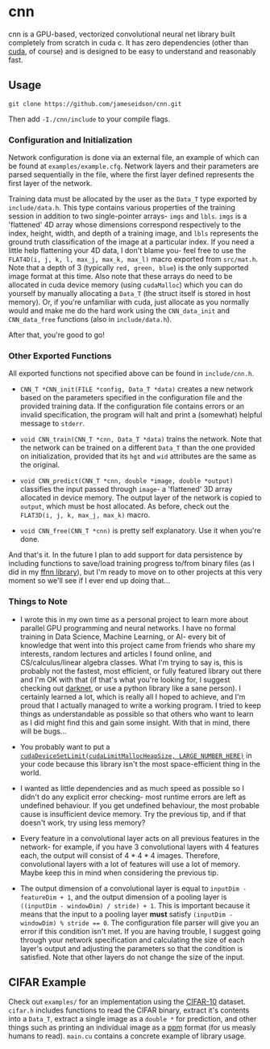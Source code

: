 # cnn
cnn is a GPU-based, vectorized convolutional neural net library built completely from scratch in cuda c. It has zero dependencies (other than [cuda](https://developer.nvidia.com/cuda-zone), of course) and is designed to be easy to understand and reasonably fast.

## Usage
```
git clone https://github.com/jameseidson/cnn.git
```
Then add `-I./cnn/include` to your compile flags.

### Configuration and Initialization 
Network configuration is done via an external file, an example of which can be found at `examples/example.cfg`. Network layers and their parameters are parsed sequentially in the file, where the first layer defined represents the first layer of the network.

Training data must be allocated by the user as the `Data_T` type exported by `include/data.h`. This type contains various properties of the training session in addition to two single-pointer arrays- `imgs` and `lbls`. `imgs` is a 'flattened' 4D array whose dimensions correspond respectively to the index, height, width, and depth of a training image, and `lbls` represents the ground truth classification of the image at a particular index. If you need a little help flattening your 4D data, I don't blame you- feel free to use the `FLAT4D(i, j, k, l, max_j, max_k, max_l)` macro exported from `src/mat.h`. Note that a depth of 3 (typically `red, green, blue`) is the only supported image format at this time. Also note that these arrays do need to be allocated in cuda device memory (using `cudaMalloc`) which you can do yourself by manually allocating a `Data_T` (the struct itself is stored in host memory). Or, if you're unfamiliar with cuda, just allocate as you normally would and make me do the hard work using the `CNN_data_init` and `CNN_data_free` functions (also in `include/data.h`).

After that, you're good to go!

### Other Exported Functions
All exported functions not specified above can be found in `include/cnn.h`.

- `CNN_T *CNN_init(FILE *config, Data_T *data)` creates a new network based on the parameters specified in the configuration file and the provided training data. If the configuration file contains errors or an invalid specification, the program will halt and print a (somewhat) helpful message to `stderr`.

- `void CNN_train(CNN_T *cnn, Data_T *data)` trains the network. Note that the network can be trained on a different `Data_T` than the one provided on initialization, provided that its `hgt` and `wid` attributes are the same as the original.

- `void CNN_predict(CNN_T *cnn, double *image, double *output)` classifies the input passed through `image`- a 'flattened' 3D array allocated in device memory. The output layer of the network is copied to `output`, which must be host allocated. As before, check out the `FLAT3D(i, j, k, max_j, max_k)` macro.

- `void CNN_free(CNN_T *cnn)` is pretty self explanatory. Use it when you're done.

And that's it. In the future I plan to add support for data persistence by including functions to save/load training progress to/from binary files (as I did in my [ffnn library](https://github.com/jameseidson/ffnn)), but I'm ready to move on to other projects at this very moment so we'll see if I ever end up doing that...

### Things to Note
- I wrote this in my own time as a personal project to learn more about parallel GPU programming and neural networks. I have no formal training in Data Science, Machine Learning, or AI- every bit of knowledge that went into this project came from friends who share my interests, random lectures and articles I found online, and CS/calculus/linear algebra classes. What I'm trying to say is, this is probably not the fastest, most efficient, or fully featured library out there and I'm OK with that (if that's what you're looking for, I suggest checking out [darknet](https://github.com/pjreddie/darknet), or use a python library like a sane person). I certainly learned a lot, which is really all I hoped to achieve, and I'm proud that I actually managed to write a working program. I tried to keep things as understandable as possible so that others who want to learn as I did might find this and gain some insight. With that in mind, there will be bugs...

- You probably want to put a [`cudaDeviceSetLimit(cudaLimitMallocHeapSize, LARGE_NUMBER_HERE)`](https://docs.nvidia.com/cuda/cuda-runtime-api/group__CUDART__DEVICE.html#group__CUDART__DEVICE_1g05956f16eaa47ef3a4efee84563ccb7d) in your code because this library isn't the most space-efficient thing in the world.

- I wanted as little dependencies and as much speed as possible so I didn't do any explicit error checking- most runtime errors are left as undefined behaviour. If you get undefined behaviour, the most probable cause is insufficient device memory. Try the previous tip, and if that doesn't work, try using less memory?

- Every feature in a convolutional layer acts on all previous features in the network- for example, if you have 3 convolutional layers with 4 features each, the output will consist of 4 * 4 * 4 images. Therefore, convolutional layers with a lot of features will use a lot of memory. Maybe keep this in mind when considering the previous tip.

- The output dimension of a convolutional layer is equal to `inputDim - featureDim + 1`, and the output dimension of a pooling layer is `((inputDim - windowDim) / stride) + 1`. This is important because it means that the input to a pooling layer **must** satisfy `(inputDim - windowDim) % stride == 0`. The configuration file parser will give you an error if this condition isn't met. If you are having trouble, I suggest going through your network specification and calculating the size of each layer's output and adjusting the parameters so that the condition is satisfied. Note that other layers do not change the size of the input.

## CIFAR Example
Check out `examples/` for an implementation using the [CIFAR-10](https://www.cs.toronto.edu/~kriz/cifar.html) dataset. `cifar.h` includes functions to read the CIFAR binary, extract it's contents into a `Data_T`, extract a single image as a `double *` for prediction, and other things such as printing an individual image as a [ppm](http://netpbm.sourceforge.net/doc/ppm.html) format (for us measly humans to read). `main.cu` contains a concrete example of library usage.
